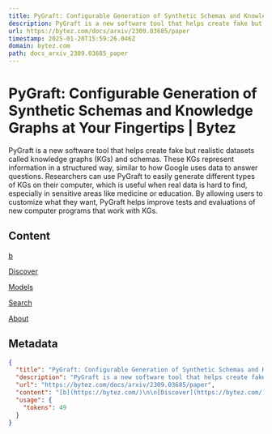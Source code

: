 ```yaml
---
title: PyGraft: Configurable Generation of Synthetic Schemas and Knowledge Graphs at Your Fingertips | Bytez
description: PyGraft is a new software tool that helps create fake but realistic datasets called knowledge graphs (KGs) and schemas. These KGs represent information in a structured way, similar to how Google uses data to answer questions. Researchers can use PyGraft to easily generate different types of KGs on their computer, which is useful when real data is hard to find, especially in sensitive areas like medicine or education. By allowing users to customize what they want, PyGraft helps improve tests and evaluations of new computer programs that work with KGs.
url: https://bytez.com/docs/arxiv/2309.03685/paper
timestamp: 2025-01-20T15:59:26.046Z
domain: bytez.com
path: docs_arxiv_2309.03685_paper
---
```


# PyGraft: Configurable Generation of Synthetic Schemas and Knowledge Graphs at Your Fingertips | Bytez


PyGraft is a new software tool that helps create fake but realistic datasets called knowledge graphs (KGs) and schemas. These KGs represent information in a structured way, similar to how Google uses data to answer questions. Researchers can use PyGraft to easily generate different types of KGs on their computer, which is useful when real data is hard to find, especially in sensitive areas like medicine or education. By allowing users to customize what they want, PyGraft helps improve tests and evaluations of new computer programs that work with KGs.


## Content

[b](https://bytez.com/)

[Discover](https://bytez.com/)

[Models](https://bytez.com/models)

[Search](https://bytez.com/search)

[About](https://bytez.com/about)

## Metadata

```json
{
  "title": "PyGraft: Configurable Generation of Synthetic Schemas and Knowledge Graphs at Your Fingertips | Bytez",
  "description": "PyGraft is a new software tool that helps create fake but realistic datasets called knowledge graphs (KGs) and schemas. These KGs represent information in a structured way, similar to how Google uses data to answer questions. Researchers can use PyGraft to easily generate different types of KGs on their computer, which is useful when real data is hard to find, especially in sensitive areas like medicine or education. By allowing users to customize what they want, PyGraft helps improve tests and evaluations of new computer programs that work with KGs.",
  "url": "https://bytez.com/docs/arxiv/2309.03685/paper",
  "content": "[b](https://bytez.com/)\n\n[Discover](https://bytez.com/)\n\n[Models](https://bytez.com/models)\n\n[Search](https://bytez.com/search)\n\n[About](https://bytez.com/about)",
  "usage": {
    "tokens": 49
  }
}
```
